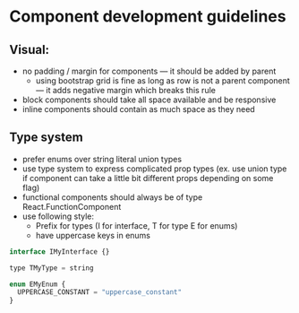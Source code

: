 # Component development guidelines

## Visual:

- no padding / margin for components — it should be added by parent
  - using bootstrap grid is fine as long as row is not a parent component — it adds negative margin
    which breaks this rule
- block components should take all space available and be responsive
- inline components should contain as much space as they need

## Type system

- prefer enums over string literal union types
- use type system to express complicated prop types (ex. use union type if component can take a
  little bit different props depending on some flag)
- functional components should always be of type React.FunctionComponent
- use following style:
  - Prefix for types (I for interface, T for type E for enums)
  - have uppercase keys in enums

```javascript
interface IMyInterface {}

type TMyType = string

enum EMyEnum {
  UPPERCASE_CONSTANT = "uppercase_constant"
}
```
